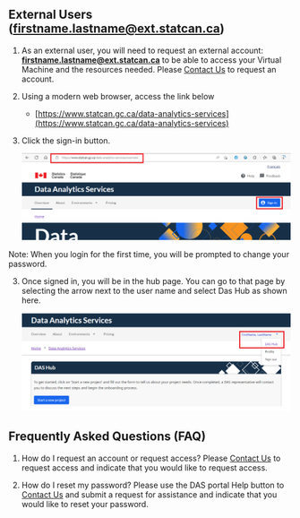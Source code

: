## External Users (firstname.lastname@ext.statcan.ca)   
1. As an external user, you will need to request an external account: **firstname.lastname@ext.statcan.ca** to be able to access your Virtual Machine and the resources needed.
Please [Contact Us](ContactUs.md) to request an account.

2. Using a modern web browser, access the link below
    - [https://www.statcan.gc.ca/data-analytics-services](https://www.statcan.gc.ca/data-analytics-services)

3. Click the sign-in button.   

    ![VM Sign In](images/DASSignIn.png)

Note: When you login for the first time, you will be prompted to change your password.

3. Once signed in, you will be in the hub page. You can go to that page by selecting the arrow next to the user name and select Das Hub as shown here.   

    ![DAS Hub](images/HubPage.png)
    
  
 ## Frequently Asked Questions (FAQ)
1. How do I request an account or request access?
    Please [Contact Us](ContactUs.md) to request access and indicate that you would like to request access.

2. How do I reset my password?
    Please use the DAS portal Help button to [Contact Us](ContactUs.md) and submit a request for assistance and indicate that you would like to reset your password.
       
<!-- 2. Once signed in, you will be in the hub page. You can go to that page by selecting the arrow next to the user name and select Das Hub as shown here.   

    ![DAS Hub](images/HubPage.png)     

3. You will see at the bottom of the hub page the Virtual Machine that you can access.
From the portal, you will be able to either
    -Start the VM
    -Stop the VM
    -Connect to the VM

    ![DAS Hub](images/StartStopVM.png)     

4. You will need to start your virtual machine and wait for your virtual machines to be in the "running" state. This can take a few minutes. (add image of running start and start button)
5. To connect to the VM, you will need to hit te Browser connect button. This will open a new page where you will be prompted to sign in using your credential provided to you by StatCan. Once launched, click the **Login** button.

    ![DAS Hub](images/BrowserConnect.png) 
    
Best Practices
1. You can stop  your virtual machine when not in use. All virtual machines are turned off every evening at 7 PM EST.
2. Do not share your password with others.


Frequently Asked Quesitons (FAQ)
1. I have forgotten my ext.statcan.ca password?
    Please use the DAS portal Help button to submit a request for assitance (add image)
2. I have forgotten my virtual machines username and password?
    Please use the DAS portal Help button to submit a request for assitance (add image)
 -->
